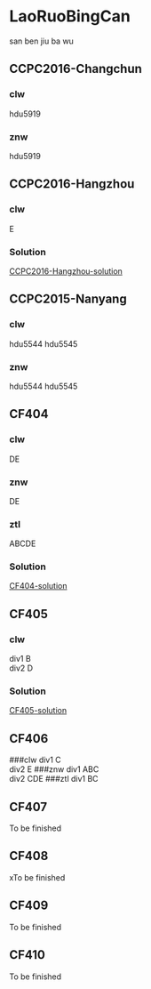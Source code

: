 # LaoRuoBingCan  
san ben jiu ba wu

## CCPC2016-Changchun  
### clw
hdu5919

### znw
hdu5919

## CCPC2016-Hangzhou
### clw
E  
### Solution
[CCPC2016-Hangzhou-solution](http://ruinshe.moe/2016/10/30/ccpc2016-hangzhou-solutions/)

## CCPC2015-Nanyang
### clw
hdu5544 hdu5545
### znw
hdu5544 hdu5545

## CF404
### clw
DE
### znw
DE
### ztl
ABCDE
### Solution
[CF404-solution](http://codeforces.com/blog/entry/50996)

## CF405
### clw
div1 B  
div2 D
### Solution
[CF405-solution](http://codeforces.com/blog/entry/51068)

## CF406
###clw
div1 C  
div2 E
###znw
div1 ABC  
div2 CDE
###ztl
div1 BC

## CF407
To be finished
## CF408
xTo be finished
## CF409
To be finished
## CF410
To be finished

